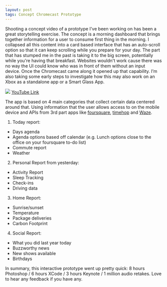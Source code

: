 ```yaml
---
layout: post
tags: Concept Chromecast Prototype
---
```


Shooting a concept video of a prototype I've been working on has been a great storytelling exercise. The concept is a morning dashboard that brings together information for a user to consume first thing in the morning. I collapsed all this content into a card based interface that has an auto-scroll option so that it can keep scrolling while you prepare for your day. The part that has stumped me in the past is taking it to the big screen, potentially while you're having that breakfast. Websites wouldn't work cause there was no way the UI could know who was in front of them without an input device. Once the Chromecast came along it opened up that capability. I’m also taking some early steps to investigate how this may also work on an Xbox as a standalone app or a Smart Glass App.

![](https://michaelmassie.com/assets/img/OatmealYouTube.png)
[YouTube Link](http://youtu.be/savFBQ169K4)

The app is based on 4 main categories that collect certain data centered around that. Using information that the user allows access to on the mobile device and APIs from 3rd part apps like [foursquare](http://www.foursquare.com), [timehop](http://www.timehop.com) and [Waze](https://www.waze.com/).

1) Today report:
*	Days agenda
*	Agenda options based off calendar (e.g. Lunch options close to the office on your foursquare to-do list)
*	Commute report
*	Weather

2) Personal Report from yesterday:
*	Activity Report
*	Sleep Tracking
*	Check-ins
*	Driving data

3) Home Report:
*	Sunrise/sunset
*	Temperature
*	Package deliveries
*	Carbon Footprint

4) Social Report:
*	What you did last year today
*	Buzzworthy news
*	New shows available
*	Birthdays

In summary, this interactive prototype went up pretty quick: 8 hours Photoshop / 6 hours XCode / 3 hours Keynote / 1 million audio retakes. Love to hear any feedback if you have any.